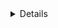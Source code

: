 <details class="mf-entity-entry">
<mf-entity-summary icon="buildings/quantum-stabilizer/quantum-stabilizer-icon.png">Quantum stabilizer</mf-entity-summary>

![Preview](quantum-stabilizer/quantum-stabilizer-preview.png)

<table>
    <tr>
        <th>Default name</th>
        <td>"quantum-stabilizer"</td>
    </tr>
    <tr>
        <th>Default type</th>
        <td>"assembling-machine"</td>
    </tr>
    <tr>
        <th>Size</th>
        <td>6x6</td>
    </tr>
    <tr>
        <th>Frozen graphics</th>
        <td>no</td>
    </tr>
    <tr>
        <th>Sounds</th>
        <td>no</td>
    </tr>
    <tr>
        <th>Credits</th>
        <td><a href="https://www.figma.com/proto/y1IQG08ZG2jIeJ5sTyF4MP/Factorio-Buildings" target="_blank">Hurricane</a></td>
    </tr>
    <tr>
        <th>License</th>
        <td><a href="https://creativecommons.org/licenses/by/4.0/" target="_blank">CC BY</a></td>
    </tr>
    <tr>
        <th>API</th>
        <td><a href="https://github.com/SimonBrodtmann/mod-framework/blob/main/mf-buildings/code/QuantumStabilizer.lua" target="_blank">/mf-buildings/code/QuantumStabilizer.lua</a></td>
    </tr>
</table>

### Minimal example

```lua
local QuantumStabilizerFactory = require(MF.buildings .. "QuantumStabilizer")
local QuantumStabilizer = QuantumStabilizerFactory()

QuantumStabilizer.EntityBuilder:new():apply()

QuantumStabilizer.ItemBuilder:new():apply()

QuantumStabilizer.RecipeBuilder:new()
    :ingredients({
        { type = "item", name = "iron-plate", amount = 100 }
    })
    :apply()

QuantumStabilizer.TechnologyBuilder:new()
    :prerequisites({ "automation-science-pack" })
    :count(500)
    :ingredients({ { "automation-science-pack", 1 } })
    :time(60)
    :apply()
```

### Usage example

```lua
local QuantumStabilizerFactory = require(MF.buildings .. "QuantumStabilizer")
local QuantumStabilizer = QuantumStabilizerFactory()

QuantumStabilizer.EntityBuilder:new()
    :allowProductivity(true)
    :apply({
        crafting_categories = table.deepcopy(data.raw["assembling-machine"]["assembling-machine-1"].crafting_categories)
    })

QuantumStabilizer.ItemBuilder:new():apply()

QuantumStabilizer.RecipeBuilder:new()
    :ingredients({
        { type = "item", name = "iron-plate", amount = 100 }
    })
    :apply()

QuantumStabilizer.TechnologyBuilder:new()
    :prerequisites({ "automation-science-pack" })
    :count(500)
    :ingredients({ { "automation-science-pack", 1 } })
    :time(60)
    :apply()
```

</details>